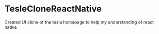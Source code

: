 # TesleCloneReactNative
Created UI clone of the tesla homepage to help my understanding of react native
